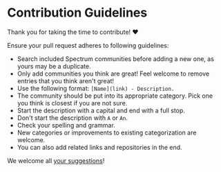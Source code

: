 # Contribution Guidelines

Thank you for taking the time to contribute! ♥️

Ensure your pull request adheres to following guidelines:

- Search included Spectrum communities before adding a new one, as yours may be a duplicate.
- Only add communities you think are great! Feel welcome to remove entries that you think aren't great!
- Use the following format: `[Name](link) - Description.`
- The community should be put into its appropriate category. Pick one you think is closest if you are not sure.
- Start the description with a capital and end with a full stop.
- Don't start the description with `A` or `An`.
- Check your spelling and grammar.
- New categories or improvements to existing categorization are welcome.
- You can also add related links and repositories in the end.

We welcome all [your suggestions](../../edit/master/README.md)!
